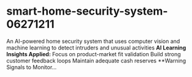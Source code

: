 # smart-home-security-system-06271211
An AI-powered home security system that uses computer vision and machine learning to detect intruders and unusual activities  **AI Learning Insights Applied:**  Focus on product-market fit validation  Build strong customer feedback loops  Maintain adequate cash reserves  **Warning Signals to Monitor...
